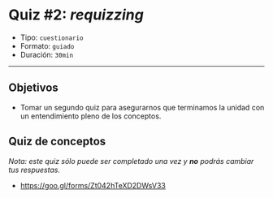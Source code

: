 # Quiz #2: _requizzing_

- Tipo: `cuestionario`
- Formato: `guiado`
- Duración: `30min`

***

## Objetivos

- Tomar un segundo quiz para asegurarnos que terminamos la unidad con un
entendimiento pleno de los conceptos.

## Quiz de conceptos

_Nota: este quiz sólo puede ser completado una vez y **no** podrás cambiar
tus respuestas._

* https://goo.gl/forms/Zt042hTeXD2DWsV33
